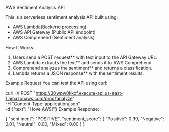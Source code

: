 AWS Sentiment Analysis API 

This is a serverless sentiment analysis API built using:
- AWS Lambda(Backend processing)
- AWS API Gateway (Public API endpoint)
- AWS Comprehend (Sentiment analysis)

 How It Works
1. Users send a POST request** with text input to the API Gateway URL.
2. AWS Lambda extracts the text** and sends it to AWS Comprehend.
3. Comprehend analyzes the sentiment** and returns a classification.
4. Lambda returns a JSON response** with the sentiment results.

Example Request
You can test the API using curl:

curl -X POST "https://30wpw0kkxf.execute-api.us-east-1.amazonaws.com/prod/analyze" \
     -H "Content-Type: application/json" \
     -d {"text": "I love AWS!"}
Example Response:

{
  "sentiment": "POSITIVE",
  "sentiment_score": {
    "Positive": 0.99,
    "Negative": 0.01,
    "Neutral": 0.00,
    "Mixed": 0.00
  }
}
